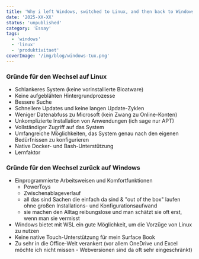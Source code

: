 ```yaml
---
title: 'Why i left Windows, switched to Linux, and then back to Windows again'
date: '2025-XX-XX'
status: 'unpublished'
category: 'Essay'
tags:
  - 'windows'
  - 'linux'
  - 'produktivitaet'
coverImage: '/img/blog/windows-tux.png'
---
```


### Gründe für den Wechsel auf Linux

- Schlankeres System (keine vorinstallierte Bloatware)
- Keine aufgeblähten Hintergrundprozesse
- Bessere Suche
- Schnellere Updates und keine langen Update-Zyklen
- Weniger Datenabfuss zu Microsoft (kein Zwang zu Online-Konten)
- Unkomplizierte Installation von Anwendungen (ich sage nur APT)
- Vollständiger Zugriff auf das System
- Umfangreiche Möglichkeiten, das System genau nach den eigenen Bedürfnissen zu konfigurieren
- Native Docker- und Bash-Unterstützung
- Lernfaktor

### Gründe für den Wechsel zurück auf Windows

- Einprogrammierte Arbeitsweisen und Komfortfunktionen
  - PowerToys
  - Zwischenablageverlauf
  - all das sind Sachen die einfach da sind & "out of the box" laufen ohne großen Installations- und Konfigurationsaufwand
  - sie machen den Alltag reibungslose und man schätzt sie oft erst, wenn man sie vermisst
- Windows bietet mit WSL ein gute Möglichkeit, um die Vorzüge von Linux zu nutzen
- Keine native Touch-Unterstützung für mein Surface Book
- Zu sehr in die Office-Welt verankert (vor allem OneDrive und Excel möchte ich nicht missen - Webversionen sind da oft sehr eingeschränkt)